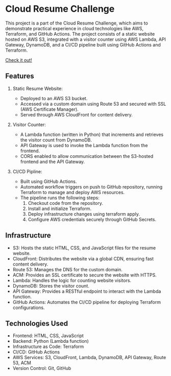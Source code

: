 # Cloud Resume Challenge

This project is a part of the Cloud Resume Challenge, which aims to demonstrate practical experience in cloud technologies like AWS, Terraform, and GitHub Actions. The project consists of a static website hosted on AWS S3, integrated with a visitor counter using AWS Lambda, API Gateway, DynamoDB, and a CI/CD pipeline built using GitHub Actions and Terraform.

[Check it out!](https://danielher.com)

## Features

1. Static Resume Website:

   - Deployed to an AWS S3 bucket.
   - Accessed via a custom domain using Route 53 and secured with SSL (AWS Certificate Manager).
   - Served through AWS CloudFront for content delivery.

2. Visitor Counter:

   - A Lambda function (written in Python) that increments and retrieves the visitor count from DynamoDB.
   - API Gateway is used to invoke the Lambda function from the frontend.
   - CORS enabled to allow communication between the S3-hosted frontend and the API Gateway.

3. CI/CD Pipline:
   - Built using GitHub Actions.
   - Automated workflow triggers on push to GitHub repository, running Terraform to manage and deploy AWS resources.
   - The pipeline runs the following steps:
     1. Checkout code from the repository.
     2. Install and initialize Terraform.
     3. Deploy infrastructure changes using terraform apply.
     4. Configure AWS credentials securely through GitHub Secrets.

## Infrastructure

- S3: Hosts the static HTML, CSS, and JavaScript files for the resume website.
- CloudFront: Distributes the website via a global CDN, ensuring fast content delivery.
- Route 53: Manages the DNS for the custom domain.
- ACM: Provides an SSL certificate to secure the website with HTTPS.
- Lambda: Handles the logic for counting website visitors.
- DynamoDB: Stores the visitor count.
- API Gateway: Provides a RESTful endpoint to interact with the Lambda function.
- GitHub Actions: Automates the CI/CD pipeline for deploying Terraform configurations.

## Technologies Used

- Frontend: HTML, CSS, JavaScript
- Backend: Python (Lambda function)
- Infrastructure as Code: Terraform
- CI/CD: GitHub Actions
- AWS Services: S3, CloudFront, Lambda, DynamoDB, API Gateway, Route 53, ACM
- Version Control: Git, GitHub
